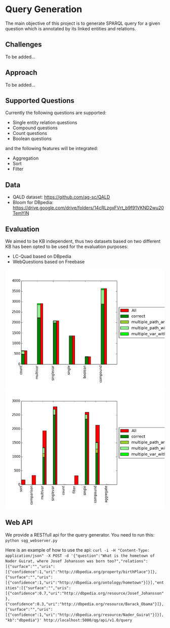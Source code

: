 [lc_quad]: images/lc_quad.png "Results on LC-Quad"
[webq]: images/webq.png "Results on WebQuestions"


# Query Generation

The main objective of this project is to generate SPARQL query for a given question which is annotated by its linked entities and relations.

## Challenges
To be added... 

## Approach
To be added...

## Supported Questions
Currently the following questions are supported:
* Single entity relation questions
* Compound questions
* Count questions
* Boolean questions

and the following features will be integrated:
* Aggregation 
* Sort
* Filter

## Data
* QALD dataset: https://github.com/ag-sc/QALD
* Bloom for DBpedia: https://drive.google.com/drive/folders/14cRLzgxFVrt_b9f91VKND2wu20TemYIN

## Evaluation
We aimed to be KB independent, thus two datasets based on two different KB has been opted to be used for the evaluation purposes:
* LC-Quad based on DBpedia
* WebQuestions based on Freebase 

![alt text][lc_quad]
![alt text][webq]

## Web API

We provide a RESTfull api for the query generator. You need to run this:
``
python sqg_webserver.py
``

Here is an example of how to use the api:
``
curl -i -H "Content-Type: application/json" -X POST -d '{"question":"What is the hometown of Nader Guirat, where Josef Johansson was born too?","relations":[{"surface":"","uris":[{"confidence":1,"uri":"http://dbpedia.org/property/birthPlace"}]},{"surface":"","uris":[{"confidence":1,"uri":"http://dbpedia.org/ontology/hometown"}]}],"entities":[{"surface":"","uris":[{"confidence":0.7,"uri":"http://dbpedia.org/resource/Josef_Johansson"},{"confidence":0.3,"uri":"http://dbpedia.org/resource/Barack_Obama"}]},{"surface":"","uris":[{"confidence":1,"uri":"http://dbpedia.org/resource/Nader_Guirat"}]}],"kb":"dbpedia"}' http://localhost:5000/qg/api/v1.0/query
``